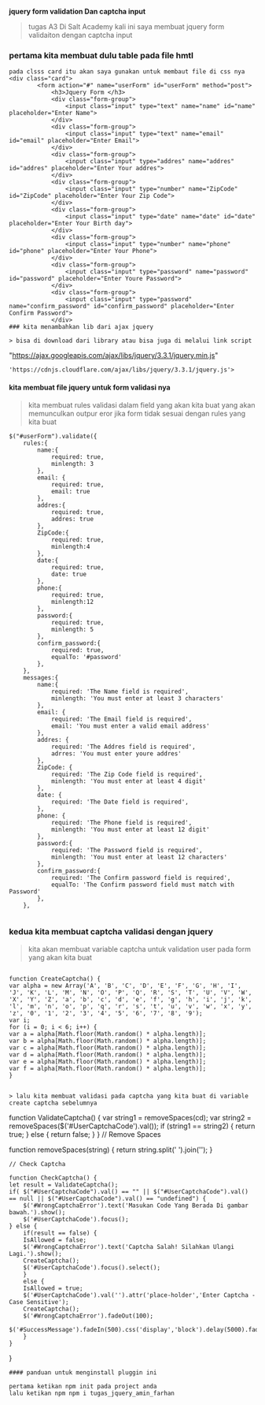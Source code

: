 **jquery form validation Dan captcha input**

> tugas A3 Di Salt Academy kali ini saya membuat jquery form validaiton dengan captcha input

### pertama kita membuat dulu table pada file hmtl

```
pada clsss card itu akan saya gunakan untuk membaut file di css nya
<div class="card">
        <form action="#" name="userForm" id="userForm" method="post">
            <h3>Jquery Form </h3>
            <div class="form-group">
                <input class="input" type="text" name="name" id="name" placeholder="Enter Name">
            </div>
            <div class="form-group">
                <input class="input" type="text" name="email" id="email" placeholder="Enter Email">
            </div>
            <div class="form-group">
                <input class="input" type="addres" name="addres" id="addres" placeholder="Enter Your addres">
            </div>
            <div class="form-group">
                <input class="input" type="number" name="ZipCode" id="ZipCode" placeholder="Enter Your Zip Code">
            </div>
            <div class="form-group">
                <input class="input" type="date" name="date" id="date" placeholder="Enter Your Birth day">
            </div>
            <div class="form-group">
                <input class="input" type="number" name="phone" id="phone" placeholder="Enter Your Phone">
            </div>
            <div class="form-group">
                <input class="input" type="password" name="password" id="password" placeholder="Enter Youre Password">
            </div>
            <div class="form-group">
                <input class="input" type="password" name="confirm_password" id="confirm_password" placeholder="Enter Confirm Password">
            </div>
### kita menambahkan lib dari ajax jquery

> bisa di download dari library atau bisa juga di melalui link script

```

"https://ajax.googleapis.com/ajax/libs/jquery/3.3.1/jquery.min.js"

```
'https://cdnjs.cloudflare.com/ajax/libs/jquery/3.3.1/jquery.js'>

```

#### kita membuat file jquery untuk form validasi nya

> kita membuat rules validasi dalam field yang akan kita buat yang akan memunculkan outpur eror jika form tidak sesuai dengan rules yang kita buat

```
$("#userForm").validate({
    rules:{
        name:{
            required: true,
            minlength: 3
        },
        email: {
            required: true,
            email: true
        },
        addres:{
            required: true,
            addres: true
        },
        ZipCode:{
            required: true,
            minlength:4
        },
        date:{
            required: true,
            date: true
        },
        phone:{
            required: true,
            minlength:12
        },
        password:{
            required: true,
            minlength: 5
        },
        confirm_password:{
            required: true,
            equalTo: '#password'
        },
    },
    messages:{
        name:{
            required: 'The Name field is required',
            minlength: 'You must enter at least 3 characters'
        },
        email: {
            required: 'The Email field is required',
            email: 'You must enter a valid email address'
        },
        addres: {
            required: 'The Addres field is required',
            adrres: 'You must enter youre addres'
        },
        ZipCode: {
            required: 'The Zip Code field is required',
            minlength: 'You must enter at least 4 digit'
        },
        date: {
            required: 'The Date field is required',
        },
        phone: {
            required: 'The Phone field is required',
            minlength: 'You must enter at least 12 digit'
        },
        password:{
            required: 'The Password field is required',
            minlength: 'You must enter at least 12 characters'
        },
        confirm_password:{
            required: 'The Confirm password field is required',
            equalTo: 'The Confirm password field must match with Password'
        },
    },


```

### kedua kita membuat captcha validasi dengan jquery

> kita akan membuat variable captcha untuk validation user pada form yang akan kita buat

```

function CreateCaptcha() {
var alpha = new Array('A', 'B', 'C', 'D', 'E', 'F', 'G', 'H', 'I', 'J', 'K', 'L', 'M', 'N', 'O', 'P', 'Q', 'R', 'S', 'T', 'U', 'V', 'W', 'X', 'Y', 'Z', 'a', 'b', 'c', 'd', 'e', 'f', 'g', 'h', 'i', 'j', 'k', 'l', 'm', 'n', 'o', 'p', 'q', 'r', 's', 't', 'u', 'v', 'w', 'x', 'y', 'z', '0', '1', '2', '3', '4', '5', '6', '7', '8', '9');
var i;
for (i = 0; i < 6; i++) {
var a = alpha[Math.floor(Math.random() * alpha.length)];
var b = alpha[Math.floor(Math.random() * alpha.length)];
var c = alpha[Math.floor(Math.random() * alpha.length)];
var d = alpha[Math.floor(Math.random() * alpha.length)];
var e = alpha[Math.floor(Math.random() * alpha.length)];
var f = alpha[Math.floor(Math.random() * alpha.length)];
}

```

```

> lalu kita membuat validasi pada captcha yang kita buat di variable create captcha sebelumnya

```

function ValidateCaptcha() {
var string1 = removeSpaces(cd);
var string2 = removeSpaces($('#UserCaptchaCode').val());
if (string1 == string2) {
return true;
}
else {
return false;
}
}
// Remove Spaces

function removeSpaces(string) {
return string.split(' ').join('');
}

    // Check Captcha

    function CheckCaptcha() {
    let result = ValidateCaptcha();
    if( $("#UserCaptchaCode").val() == "" || $("#UserCaptchaCode").val() == null || $("#UserCaptchaCode").val() == "undefined") {
        $('#WrongCaptchaError').text('Masukan Code Yang Berada Di gambar bawah.').show();
        $('#UserCaptchaCode').focus();
    } else {
        if(result == false) {
        IsAllowed = false;
        $('#WrongCaptchaError').text('Captcha Salah! Silahkan Ulangi Lagi.').show();
        CreateCaptcha();
        $('#UserCaptchaCode').focus().select();
        }
        else {
        IsAllowed = true;
        $('#UserCaptchaCode').val('').attr('place-holder','Enter Captcha - Case Sensitive');
        CreateCaptcha();
        $('#WrongCaptchaError').fadeOut(100);
        $('#SuccessMessage').fadeIn(500).css('display','block').delay(5000).fadeOut(250);
        }
    }

}

```
#### panduan untuk menginstall pluggin ini

pertama ketikan npm init pada project anda
lalu ketikan npm npm i tugas_jquery_amin_farhan
```
